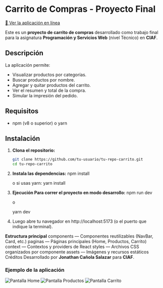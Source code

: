 # Carrito de Compras - Proyecto Final

[🔗 Ver la aplicación en línea](https://mitienditaapp.netlify.app/)

Este es un **proyecto de carrito de compras** desarrollado como trabajo final para la asignatura **Programación y Servicios Web** (nivel Técnico) en **CIAF**.

## Descripción

La aplicación permite:
- Visualizar productos por categorías.
- Buscar productos por nombre.
- Agregar y quitar productos del carrito.
- Ver el resumen y total de la compra.
- Simular la impresión del pedido.

## Requisitos

- npm (v8 o superior) o yarn

## Instalación

1. **Clona el repositorio:**
   ```bash
   git clone https://github.com/tu-usuario/tu-repo-carrito.git
   cd tu-repo-carrito

2. **Instala las dependencias:**
   npm install

   o si usas yarn:
   yarn install

3. **Ejecución
Para correr el proyecto en modo desarrollo:**
   npm run dev

   o

   yarn dev

4. Luego abre tu navegador en http://localhost:5173 (o el puerto que indique la terminal).

**Estructura principal**
components — Componentes reutilizables (NavBar, Card, etc.)
paginas — Páginas principales (Home, Productos, Carrito)
context — Contextos y providers de React
styles — Archivos CSS organizados por componente
assets — Imágenes y recursos estáticos
Créditos
Desarrollado por **Jonathan Cañola Salazar** para **CIAF**.

### Ejemplo de la aplicación

![Pantalla Home](./src/assets/img/Home.png)
![Pantalla Productos](./src/assets/img/Productos.png)
![Pantalla Carrito](./src/assets/img/Carrito.png)


